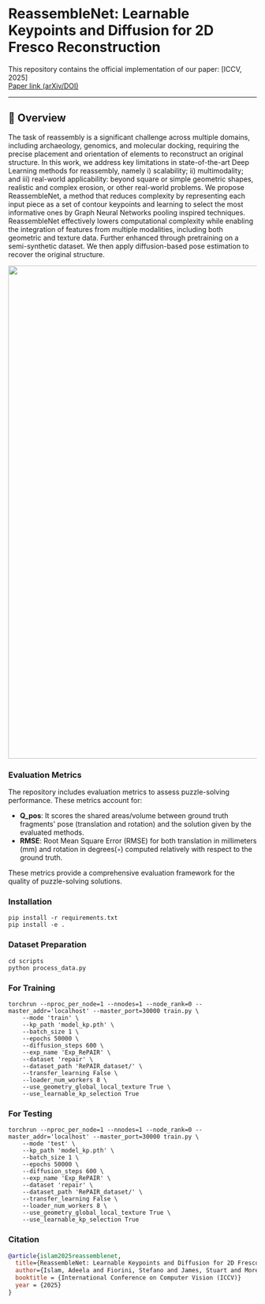 # ReassembleNet: Learnable Keypoints and Diffusion for 2D Fresco Reconstruction

This repository contains the official implementation of our paper:
[ICCV, 2025]  
[Paper link (arXiv/DOI)](https://arxiv.org/pdf/2505.21117)

---

## 🧩 Overview
The task of reassembly is a significant challenge across multiple domains, including archaeology, genomics, and molecular docking, requiring the precise placement and orientation of elements to reconstruct an original structure. In this work, we address key limitations in state-of-the-art Deep Learning methods for reassembly, namely i) scalability; ii) multimodality; and iii) real-world applicability: beyond square or simple geometric shapes, realistic and complex erosion, or other real-world problems. We propose ReassembleNet, a method that reduces complexity by representing each input piece as a set of contour keypoints and learning to select the most informative ones by Graph Neural Networks pooling inspired techniques. ReassembleNet effectively lowers computational complexity while enabling the integration of features from multiple modalities, including both geometric and texture data. Further enhanced through pretraining on a semi-synthetic dataset. We then apply diffusion-based pose estimation to recover the original structure.

<p align="center">
  <img src="https://github.com/adeela-islam/ReassembleNet/blob/main/docs/method.png" width="1000"/>
</p>

### Evaluation Metrics
The repository includes evaluation metrics to assess puzzle-solving performance. These metrics account for:
- **Q_pos**: It scores the shared areas/volume between ground truth fragments' pose (translation and rotation) and the solution given by the evaluated methods.
- **RMSE**: Root Mean Square Error (RMSE) for both translation in millimeters (mm) and rotation in degrees(◦) computed relatively with respect to the ground truth.

These metrics provide a comprehensive evaluation framework for the quality of puzzle-solving solutions.
### Installation

```
pip install -r requirements.txt
pip install -e .
```

### Dataset Preparation
```
cd scripts
python process_data.py
```


### For Training
```
torchrun --nproc_per_node=1 --nnodes=1 --node_rank=0 --master_addr='localhost' --master_port=30000 train.py \
    --mode 'train' \
    --kp_path 'model_kp.pth' \
    --batch_size 1 \
    --epochs 50000 \
    --diffusion_steps 600 \
    --exp_name 'Exp_RePAIR' \
    --dataset 'repair' \
    --dataset_path 'RePAIR_dataset/' \
    --transfer_learning False \
    --loader_num_workers 8 \
    --use_geometry_global_local_texture True \
    --use_learnable_kp_selection True
```

### For Testing
```
torchrun --nproc_per_node=1 --nnodes=1 --node_rank=0 --master_addr='localhost' --master_port=30000 train.py \
    --mode 'test' \
    --kp_path 'model_kp.pth' \
    --batch_size 1 \
    --epochs 50000 \
    --diffusion_steps 600 \
    --exp_name 'Exp_RePAIR' \
    --dataset 'repair' \
    --dataset_path 'RePAIR_dataset/' \
    --transfer_learning False \
    --loader_num_workers 8 \
    --use_geometry_global_local_texture True \
    --use_learnable_kp_selection True
```


### Citation


```bibtex
@article{islam2025reassemblenet,
  title={ReassembleNet: Learnable Keypoints and Diffusion for 2D Fresco Reconstruction},
  author={Islam, Adeela and Fiorini, Stefano and James, Stuart and Morerio, Pietro and Del Bue, Alessio},
  booktitle = {International Conference on Computer Vision (ICCV)}
  year = {2025}
}
```




